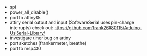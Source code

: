 - spi
- power_all_disable()
- port to attiny85
- attiny serial output and input (SoftwareSerial uses pin-change interrupts)
  check out: https://github.com/frank26080115/Arduino-UsiSerial-Library/
- investigate timer bug on attiny
- port sketches (frankenmeter, breathe)
- port to msp430

